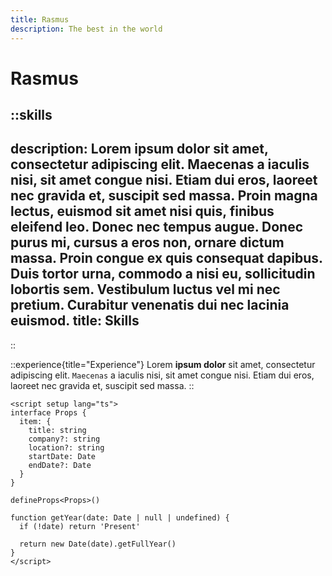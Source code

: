 ```yaml
---
title: Rasmus
description: The best in the world
---
```


# Rasmus

::skills
---
description: Lorem ipsum dolor sit amet, consectetur adipiscing elit. Maecenas a
  iaculis nisi, sit amet congue nisi. Etiam dui eros, laoreet nec gravida et,
  suscipit sed massa. Proin magna lectus, euismod sit amet nisi quis, finibus
  eleifend leo. Donec nec tempus augue. Donec purus mi, cursus a eros non,
  ornare dictum massa. Proin congue ex quis consequat dapibus. Duis tortor urna,
  commodo a nisi eu, sollicitudin lobortis sem. Vestibulum luctus vel mi nec
  pretium. Curabitur venenatis dui nec lacinia euismod.
title: Skills
---
::

::experience{title="Experience"}
Lorem **ipsum dolor** sit amet, consectetur adipiscing elit. `Maecenas` a iaculis nisi, sit amet congue nisi. Etiam dui eros, laoreet nec gravida et, suscipit sed massa.
::

```vue [~/components/file.vue]
<script setup lang="ts">
interface Props {
  item: {
    title: string
    company?: string
    location?: string
    startDate: Date
    endDate?: Date
  }
}

defineProps<Props>()

function getYear(date: Date | null | undefined) {
  if (!date) return 'Present'

  return new Date(date).getFullYear()
}
</script>
```
